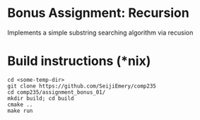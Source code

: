 # Bonus Assignment: Recursion

Implements a simple substring searching algorithm via recusion

# Build instructions (\*nix)
    cd <some-temp-dir>
    git clone https://github.com/SeijiEmery/comp235
    cd comp235/assignment_bonus_01/
    mkdir build; cd build
    cmake ..
    make run
